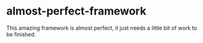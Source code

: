 # almost-perfect-framework
This amazing framework is almost perfect, it just needs a little bit of work to be finished. 
